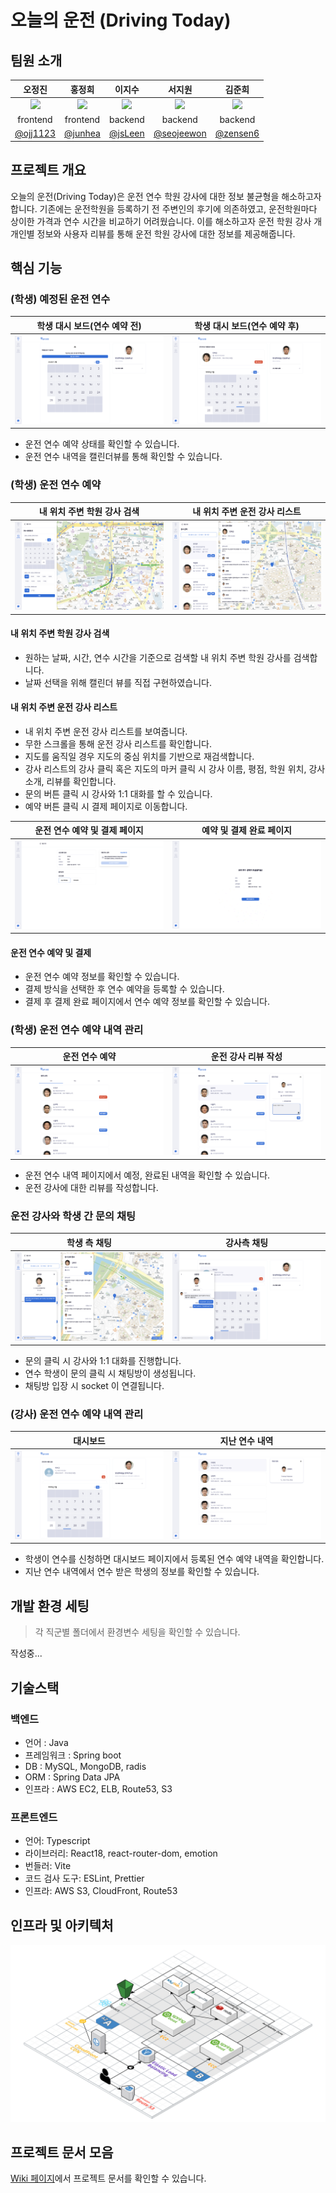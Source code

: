 # 오늘의 운전 (Driving Today)

## 팀원 소개

|                                                                                       오정진                                                                                       |                                                                                      홍정희                                                                                       |                                                                                      이지수                                                                                       |                                                                                        서지원                                                                                        |                                                                                       김준희                                                                                       |
| :--------------------------------------------------------------------------------------------------------------------------------------------------------------------------------: | :-------------------------------------------------------------------------------------------------------------------------------------------------------------------------------: | :-------------------------------------------------------------------------------------------------------------------------------------------------------------------------------: | :----------------------------------------------------------------------------------------------------------------------------------------------------------------------------------: | :--------------------------------------------------------------------------------------------------------------------------------------------------------------------------------: |
| <a href='https://github.com/ojj1123'><img src='https://github.com/softeerbootcamp-3rd/Team1-driving-today/assets/33178048/808999dc-2d03-48a4-9838-fcfc4d35f165' width='200' /></a> | <a href='https://github.com/junhea'><img src='https://github.com/softeerbootcamp-3rd/Team1-driving-today/assets/33178048/ab2c44e2-3101-4f9f-9bcf-c92749071a76' width='200' /></a> | <a href='https://github.com/jsLeen'><img src='https://github.com/softeerbootcamp-3rd/Team1-driving-today/assets/33178048/ece590be-da09-4e97-b460-2fbf63d873d6' width='200' /></a> | <a href='https://github.com/seojeewon'><img src='https://github.com/softeerbootcamp-3rd/Team1-driving-today/assets/33178048/c7d30887-ca74-4ef8-85c9-02e4424e27be' width='200' /></a> | <a href='https://github.com/zensen6'><img src='https://github.com/softeerbootcamp-3rd/Team1-driving-today/assets/33178048/680ca29a-f2bf-4568-beb6-36315879bcb6' width='200' /></a> |
|                                                                                      frontend                                                                                      |                                                                                     frontend                                                                                      |                                                                                      backend                                                                                      |                                                                                       backend                                                                                        |                                                                                      backend                                                                                       |
|                                                                 <a href='https://github.com/ojj1123'>@ojj1123</a>                                                                  |                                                                  <a href='https://github.com/junhea'>@junhea</a>                                                                  |                                                                  <a href='https://github.com/jsLeen'>@jsLeen</a>                                                                  |                                                                <a href='https://github.com/seojeewon'>@seojeewon</a>                                                                 |                                                                 <a href='https://github.com/zensen6'>@zensen6</a>                                                                  |

## 프로젝트 개요

오늘의 운전(Driving Today)은 운전 연수 학원 강사에 대한 정보 불균형을 해소하고자 합니다. 기존에는 운전학원을 등록하기 전 주변인의 후기에 의존하였고, 운전학원마다 상이한 가격과 연수 시간을 비교하기 어려웠습니다. 이를 해소하고자 운전 학원 강사 개개인별 정보와 사용자 리뷰를 통해 운전 학원 강사에 대한 정보를 제공해줍니다.

## 핵심 기능

### (학생) 예정된 운전 연수

| 학생 대시 보드(연수 예약 전)  |      학생 대시 보드(연수 예약 후)      |
| :---------------------------: | :------------------------------------: |
| ![](./docs/학생-대시보드.png) | ![](./docs/학생-대시보드-예약완료.png) |

- 운전 연수 예약 상태를 확인할 수 있습니다.
- 운전 연수 내역을 캘린더뷰를 통해 확인할 수 있습니다.

### (학생) 운전 연수 예약

|  내 위치 주변 학원 강사 검색   | 내 위치 주변 운전 강사 리스트  |
| :----------------------------: | :----------------------------: |
| ![](./docs/학생-연수예약1.png) | ![](./docs/학생-연수예약2.png) |

#### 내 위치 주변 학원 강사 검색

- 원하는 날짜, 시간, 연수 시간을 기준으로 검색할 내 위치 주변 학원 강사를 검색합니다.
- 날짜 선택을 위해 캘린더 뷰를 직접 구현하였습니다.

#### 내 위치 주변 운전 강사 리스트

- 내 위치 주변 운전 강사 리스트를 보여줍니다.
- 무한 스크롤을 통해 운전 강사 리스트를 확인합니다.
- 지도를 움직일 경우 지도의 중심 위치를 기반으로 재검색합니다.
- 강사 리스트의 강사 클릭 혹은 지도의 마커 클릭 시 강사 이름, 평점, 학원 위치, 강사 소개, 리뷰를 확인합니다.
- 문의 버튼 클릭 시 강사와 1:1 대화를 할 수 있습니다.
- 예약 버튼 클릭 시 결제 페이지로 이동합니다.

| 운전 연수 예약 및 결제 페이지  |    예약 및 결제 완료 페이지    |
| :----------------------------: | :----------------------------: |
| ![](./docs/학생-연수예약3.png) | ![](./docs/학생-연수예약4.png) |

#### 운전 연수 예약 및 결제

- 운전 연수 예약 정보를 확인할 수 있습니다.
- 결제 방식을 선택한 후 연수 예약을 등록할 수 있습니다.
- 결제 후 결제 완료 페이지에서 연수 예약 정보를 확인할 수 있습니다.

### (학생) 운전 연수 예약 내역 관리

|         운전 연수 예약         |      운전 강사 리뷰 작성       |
| :----------------------------: | :----------------------------: |
| ![](./docs/학생-예약내역1.png) | ![](./docs/학생-예약내역3.png) |

- 운전 연수 내역 페이지에서 예정, 완료된 내역을 확인할 수 있습니다.
- 운전 강사에 대한 리뷰를 작성합니다.

### 운전 강사와 학생 간 문의 채팅

|       학생 측 채팅        |        강사측 채팅        |
| :-----------------------: | :-----------------------: |
| ![](./docs/학생-채팅.png) | ![](./docs/강사-채팅.png) |

- 문의 클릭 시 강사와 1:1 대화를 진행합니다.
- 연수 학생이 문의 클릭 시 채팅방이 생성됩니다.
- 채팅방 입장 시 socket 이 연결됩니다.

### (강사) 운전 연수 예약 내역 관리

|           대시보드            |          지난 연수 내역           |
| :---------------------------: | :-------------------------------: |
| ![](./docs/강사-대시보드.png) | ![](./docs/강사-지난연수내역.png) |

- 학생이 연수를 신청하면 대시보드 페이지에서 등록된 연수 예약 내역을 확인합니다.
- 지난 연수 내역에서 연수 받은 학생의 정보를 확인할 수 있습니다.

## 개발 환경 세팅

> 각 직군별 폴더에서 환경변수 세팅을 확인할 수 있습니다.

작성중...

## 기술스택

### 백엔드

- 언어 : Java
- 프레임워크 : Spring boot
- DB : MySQL, MongoDB, radis
- ORM : Spring Data JPA
- 인프라 : AWS EC2, ELB, Route53, S3

### 프론트엔드

- 언어: Typescript
- 라이브러리: React18, react-router-dom, emotion
- 번들러: Vite
- 코드 검사 도구: ESLint, Prettier
- 인프라: AWS S3, CloudFront, Route53

## 인프라 및 아키텍처

![](./docs/인프라-및-아키텍처.png)

## 프로젝트 문서 모음

[Wiki 페이지](https://github.com/softeerbootcamp-3rd/Team1-driving-today/wiki)에서 프로젝트 문서를 확인할 수 있습니다.

